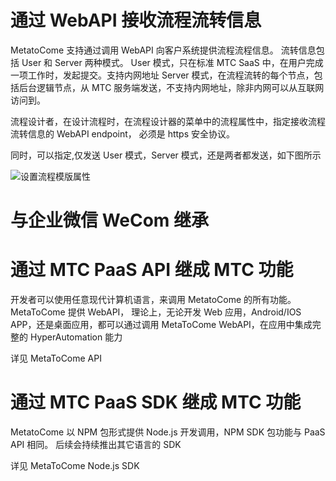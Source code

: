 # 通过 WebAPI 接收流程流转信息

MetatoCome 支持通过调用 WebAPI 向客户系统提供流程流程信息。
流转信息包括 User 和 Server 两种模式。
User 模式，只在标准 MTC SaaS 中，在用户完成一项工作时，发起提交。支持内网地址
Server 模式，在流程流转的每个节点，包括后台逻辑节点，从 MTC 服务端发送，不支持内网地址，除非内网可以从互联网访问到。

流程设计者，在设计流程时，在流程设计器的菜单中的流程属性中，指定接收流程流转信息的 WebAPI endpoint， 必须是 https 安全协议。

同时，可以指定,仅发送 User 模式，Server 模式，还是两者都发送，如下图所示

![设置流程模版属性](https://cdn.jsdelivr.net/gh/cnshsliu/static.xhw.mtc/img/doc/tplprop.png)

# 与企业微信 WeCom 继承

# 通过 MTC PaaS API 继成 MTC 功能

开发者可以使用任意现代计算机语言，来调用 MetatoCome 的所有功能。
MetaToCome 提供 WebAPI， 理论上，无论开发 Web 应用，Android/IOS APP，还是桌面应用，都可以通过调用 MetaToCome WebAPI，在应用中集成完整的 HyperAutomation 能力

详见 MetaToCome API

# 通过 MTC PaaS SDK 继成 MTC 功能

MetatoCome 以 NPM 包形式提供 Node.js 开发调用，NPM SDK 包功能与 PaaS API 相同。
后续会持续推出其它语言的 SDK

详见 MetaToCome Node.js SDK
